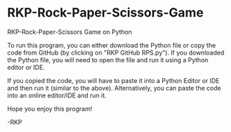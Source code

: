 # RKP-Rock-Paper-Scissors-Game
RKP-Rock-Paper-Scissors Game on Python

To run this program, you can either download the Python file or copy the code from GitHub (by clicking on "RKP GitHub RPS.py").  If you downloaded the Python file, you will need to open the file and run it using a Python editor or IDE.

If you copied the code, you will have to paste it into a Python Editor or IDE and then run it (similar to the above).  Alternatively, you can paste the code into an online editor/IDE and run it.

Hope you enjoy this program!


-RKP
